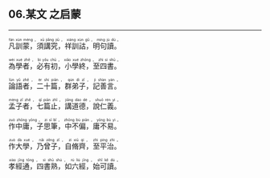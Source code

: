 ## 06.某文 之启蒙
---
<div>

<p>
<ruby><rb> 凡訓蒙，須講究，祥訓詁，明句讀。 </rb> <rt>fán  xùn  méng ， xū  jiǎng  jiū ， xiáng  xùn  gǔ ， míng  jù  dú 。</rt></ruby><BR></P>

<p>
<ruby><rb> 為學者，必有初，小學終，至四書。 </rb> <rt>wèi  xué  zhě ， bì  yǒu  chū ， xiǎo  xué  zhōng ， zhì  sì  shū 。</rt></ruby><BR></P>

<p>
<ruby><rb> 論語者，二十篇，群弟子，記善言。 </rb> <rt>lùn  yǔ  zhě ， èr  shí  piān ， qún  dì  zǐ ， jì  shàn  yán 。</rt></ruby><BR></P>

<p>
<ruby><rb> 孟子者，七篇止，講道德，說仁義。 </rb> <rt>mèng  zǐ  zhě ， qī  piān  zhǐ ， jiǎng  dào  dé ， shuō  rén  yì 。</rt></ruby><BR></P>

<p>
<ruby><rb> 作中庸，子思筆，中不偏，庸不易。 </rb> <rt>zuò  zhōng  yōng ， zi  sī  bǐ ， zhōng  bù  piān ， yōng  bù  yì 。</rt></ruby><BR></P>

<p>
<ruby><rb> 作大學，乃曾子，自脩齊，至平治。 </rb> <rt>zuò  dà  xué ， nǎi  zēng  zǐ ， zì  xiū  qí ， zhì  píng  zhì 。</rt></ruby><BR></P>

<p>
<ruby><rb> 孝經通，四書熟，如六經，始可讀。 </rb> <rt>xiào  jīng  tōng ， sì  shū  shú ， rú  liù  jīng ， shǐ  kě  dú 。</rt></ruby><BR></P>

</div>
